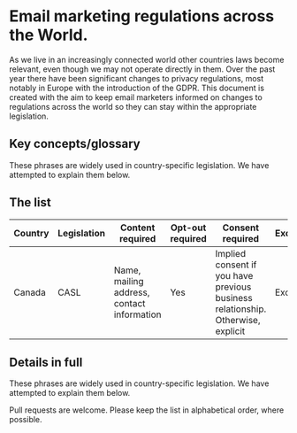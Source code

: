 # Email marketing regulations across the World.

As we live in an increasingly connected world other countries laws become relevant, even though we may not operate directly in them. Over the past year there have been significant changes to privacy regulations, most notably in Europe with the introduction of the GDPR. This document is created with the aim to keep email marketers informed on changes to regulations across the world so they can stay within the appropriate legislation. 

## Key concepts/glossary
These phrases are widely used in country-specific legislation. We have attempted to explain them below.

## The list
| Country| Legislation | Content required| Opt-out required| Consent required | Exceptions| Penalties|
| ------------- | ------------- | ------------- | ------------- |------------- | ------------- | -------------|
| Canada  | CASL | Name, mailing address, contact information| Yes| Implied consent if you have previous business relationship. Otherwise, explicit | Exceptions | Penalties |

## Details in full
These phrases are widely used in country-specific legislation. We have attempted to explain them below.


Pull requests are welcome. Please keep the list in alphabetical order, where possible. 
